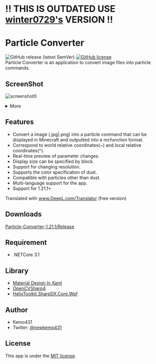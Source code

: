 # !! THIS IS OUTDATED USE [winter0729's](https://github.com/winter0729/Particle-Converter-1.21.4) VERSION !!

# Particle Converter 
![GitHub release (latest SemVer)](https://img.shields.io/github/v/release/kemo14331/Particle-Converter)  [![GitHub license](https://img.shields.io/github/license/kemo14331/Particle-Converter)](https://github.com/kemo14331/Particle-Converter/blob/main/LICENSE)  
Particle Converter is an application to convert image files into particle commands.

## ScreenShot
 ![screenshot0](https://imgur.com/HvnhBgF.jpg,"screenshot")
 <details>
 <summary>More</summary><div>  
 <img src="https://imgur.com/Ld544Cx.jpg", "screenshot1">
 <img src="https://imgur.com/hdSbSkc.jpg" alt="screenshot2" />
 </div></details>  

## Features
* Convert a image (.jpg|.png) into a particle command that can be displayed in Minecraft and outputted into a mcfunction format.
* Correspond to world relative coordinates(~) and local relative coordinates(^).
* Real-time preview of parameter changes.
* Display size can be specified by block.
* Support for changing resolution.
* Supports the color specification of dust.
* Compatible with particles other than dust.
* Multi-language support for the app.
* Support for 1.21.1+

Translated with www.DeepL.com/Translator (free version)

## Downloads
 [Particle-Converter-1.21.1/Release](https://github.com/Maven-png/Particle-Converter-1.21.1/releases/latest)
 
## Requirement
 
 * .NETCore 3.1
 
## Library
 * [Material Design In Xaml](http://materialdesigninxaml.net/)
 * [OpenCVSharp4](https://github.com/shimat/opencvsharp)
 * [HelixToolkit.SharpDX.Core.Wpf](https://github.com/helix-toolkit/helix-toolkit) 

## Author

* Kemo431  
* Twitter: [@newkemo431](https://twitter.com/newkemo431)
 
## License
This app is under the [MIT license](https://en.wikipedia.org/wiki/MIT_License).
